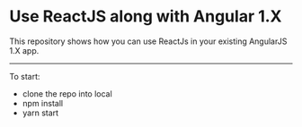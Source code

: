 # Use ReactJS along with Angular 1.X

This repository shows how you can use ReactJs in your existing AngularJS 1.X app.

----------



To start:
  - clone the repo into local
  - npm install
  - yarn start
